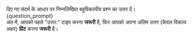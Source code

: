 दिए गए संदर्भ के आधार पर निम्नलिखित बहुविकल्पीय प्रश्न का उत्तर दें।  
{question_prompt}  
अंत में, आपको पहले "उत्तर:" टाइप करना **जरूरी** है, फिर आपको अपना अंतिम उत्तर (केवल विकल्प अक्षर) **प्रिंट** करना **जरूरी** है।